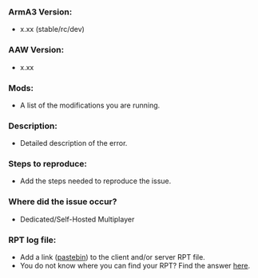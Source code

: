 ### ArmA3 Version:
+ x.xx (stable/rc/dev)

### AAW Version:
+ x.xx

### Mods:
+ A list of the modifications you are running.

### Description:
+ Detailed description of the error.

### Steps to reproduce:
+ Add the steps needed to reproduce the issue.

### Where did the issue occur?
+ Dedicated/Self-Hosted Multiplayer

### RPT log file:
+ Add a link ([pastebin](http://pastebin.com/)) to the client and/or server RPT file.
+ You do not know where you can find your RPT? Find the answer [here](https://community.bistudio.com/wiki/Crash_Files#Arma_3).
